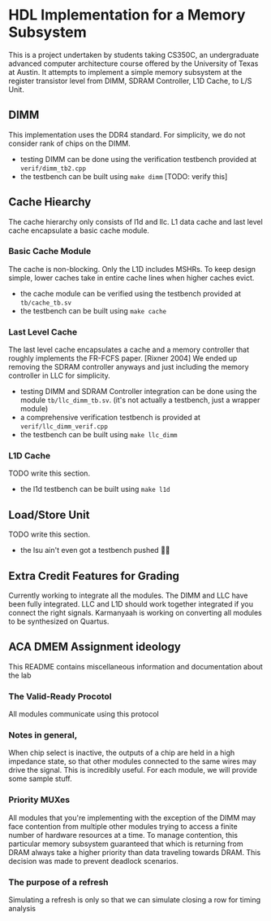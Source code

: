 # HDL Implementation for a Memory Subsystem

This is a project undertaken by students taking CS350C, an undergraduate advanced computer architecture course offered by the University of Texas at Austin. 
It attempts to implement a simple memory subsystem at the register transistor level from 
DIMM, SDRAM Controller, L1D Cache, to L/S Unit. 

## DIMM

This implementation uses the DDR4 standard. For simplicity, we do not consider rank of chips on the DIMM. 
 - testing DIMM can be done using the verification testbench provided at `verif/dimm_tb2.cpp`
 - the testbench can be built using `make dimm` \[TODO: verify this]

## Cache Hiearchy
The cache hierarchy only consists of l1d and llc. L1 data cache and last level cache encapsulate a basic cache module.

### Basic Cache Module
The cache is non-blocking. Only the L1D includes MSHRs. To keep design simple, lower caches take in entire cache lines when higher caches evict. 
 - the cache module can be verified using the testbench provided at `tb/cache_tb.sv`
 - the testbench can be built using `make cache`

### Last Level Cache

The last level cache encapsulates a cache and a memory controller that roughly implements the FR-FCFS paper. [Rixner 2004] We ended up removing the SDRAM controller anyways and just including the memory controller in LLC for simplicity. 

 - testing DIMM and SDRAM Controller integration can be done using the module `tb/llc_dimm_tb.sv`. (it's not actually a testbench, just a wrapper module)
 - a comprehensive verification testbench is provided at `verif/llc_dimm_verif.cpp`
 - the testbench can be built using `make llc_dimm`

### L1D Cache
TODO write this section. 
 - the l1d testbench can be built using `make l1d`

 ## Load/Store Unit
 TODO write this section.
  - the lsu ain't even got a testbench pushed 🥀😩

 ## Extra Credit Features for Grading
 Currently working to integrate all the modules. The DIMM and LLC have been fully integrated. LLC and L1D should work together integrated if you connect the right signals. Karmanyaah is working on converting all modules to be synthesized on Quartus. 

## ACA DMEM Assignment ideology

This README contains miscellaneous information and documentation about
the lab

### The Valid-Ready Procotol

All modules communicate using this protocol

### Notes in general,

When chip select is inactive, the outputs of a chip are held in a high impedance state, so that other modules connected to the same wires may drive the signal. This is incredibly useful. For each module, we will provide some sample stuff.

### Priority MUXes

All modules that you're implementing with the exception of the DIMM may
face contention from multiple other modules trying to access a finite
number of hardware resources at a time. To manage contention, this particular memory subsystem guaranteed that which is returning from DRAM always take a higher priority than data traveling towards DRAM. This decision was made to prevent deadlock scenarios.

### The purpose of a refresh
Simulating a refresh is only so that we can simulate closing a row for timing analysis
